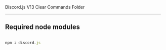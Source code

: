 Discord.js V13 Clear Commands Folder
<hr>
<h2>Required node modules</h2>

```javascript

npm i discord.js


``` 


